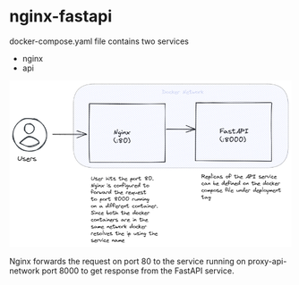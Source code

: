 # nginx-fastapi



docker-compose.yaml file contains two services 
- nginx
- api

![nginx-fastapi architecture](nginx-fastapi.png)

Nginx forwards the request on port 80 to the service running on proxy-api-network port 8000 to get response from the FastAPI service.
